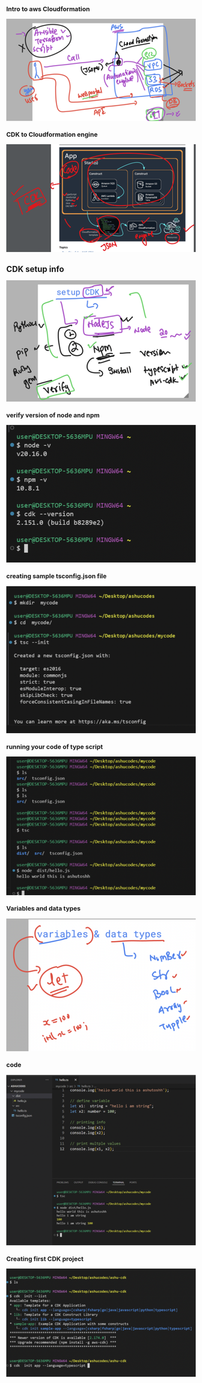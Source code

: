 ### Intro to aws Cloudformation 

<img src="cf1.png">

### CDK to Cloudformation engine 

<img src="cf2.png">

## CDK setup info 

<img src="cdk1.png">

### verify version of node and npm 

<img src="cdk2.png">

### creating  sample tsconfig.json file 

<img src="ts1.png">

### running your code  of type script 

<img src="ts2.png">

### Variables and data types 

<img src="ts3.png">

### code 

<img src="ts4.png">

### Creating first CDK project 

<img src="proj1.png">

